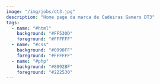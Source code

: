 ```yaml
---
image: "/img/jobs/dt3.jpg"
description: "Home page da marca de Cadeiras Gamers DT3"
tags:
  - name: "#html"
    background: "#FF530D"
    foreground: "#FFFFFF"
  - name: "#css"
    background: "#0990FF"
    foreground: "#FFFFFF"
  - name: "#php"
    background: "#8892BF"
    foreground: "#222530"
---
```

